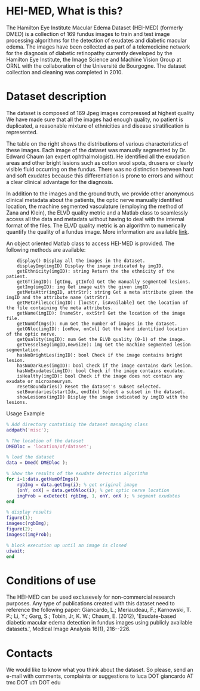 # HEI-MED, What is this?

The Hamilton Eye Institute Macular Edema Dataset (HEI-MED) (formerly DMED) is a collection of 169 fundus images to train and test image processing algorithms for the detection of exudates and diabetic macular edema. The images have been collected as part of a telemedicine network for the diagnosis of diabetic retinopathy currently developed by the Hamilton Eye Institute, the Image Science and Machine Vision Group at ORNL with the collaboration of the Université de Bourgogne. The dataset collection and cleaning was completed in 2010.

# Dataset description

The dataset is composed of 169 Jpeg images compressed at highest quality We have made sure that all the images had enough quality, no patient is duplicated, a reasonable mixture of ethnicities and disease stratification is represented.

The table on the right shows the distributions of various characteristics of these images. Each image of the dataset was manually segmented by Dr. Edward Chaum (an expert ophthalmologist). He identified all the exudation areas and other bright lesions such as cotton wool spots, drusens or clearly visible fluid occurring on the fundus. There was no distinction between hard and soft exudates because this differentiation is prone to errors and without a clear clinical advantage for the diagnosis.

In addition to the images and the ground truth, we provide other anonymous clinical metadata about the patients, the optic nerve manually identified location, the machine segmented vasculature (employing the method of Zana and Klein), the ELVD quality metric and a Matlab class to seamlessly access all the data and metadata without having to deal with the internal format of the files. The ELVD quality metric is an algorithm to numerically quantify the quality of a fundus image. More information are available [link](https://tel.archives-ouvertes.fr/tel-00692354 "here").

An object oriented Matlab class to access HEI-MED is provided. The following methods are available:
```
    display() Display all the images in the dataset.
    displayImg(imgID) Display the image indicated by imgID.
    getEthnicity(imgID): string Return the the ethnicity of the patient.
    getGT(imgID): [gtImg, gtInfo] Get the manually segmented lesions.
    getImg(imgID): img Get image with the given imgID.
    getMetaAttr(imgID, attrStr): string Get a meta attribute given the imgID and the attribute name (attrStr).
    getMetaFileLoc(imgID): [locStr, isAvailable] Get the location of the file containing the meta attributes.
    getName(imgID): [nameStr, extStr] Get the location of the image file.
    getNumOfImgs(): num Get the number of images in the dataset.
    getONloc(imgID): [onRow, onCol] Get the hand identified location of the optic nerve.
    getQuality(imgID): num Get the ELVD quality (0-1) of the image.
    getVesselSeg(imgID,newSize): img Get the machine segmented lesion segmentation.
    hasNoBrightLes(imgID): bool Check if the image contains bright lesion.
    hasNoDarkLes(imgID): bool Check if the image contains dark lesion.
    hasNoExudates(imgID): bool Check if the image contains exudate.
    isHealthy(imgID): bool Check if the image does not contain any exudate or microaneurysm.
    resetBoundaries() Reset the dataset's subset selected.
    setBoundaries(startIdx, endIdx) Select a subset in the dataset.
    showLesions(imgID) Display the image indicated by imgID with the lesions.
```

Usage Example
```matlab
% Add directory contatinig the dataset managing class
addpath('misc');

% The location of the dataset
DMEDloc = 'location/of/dataset';

% load the dataset
data = Dmed( DMEDloc );

% Show the results of the exudate detection algorithm
for i=1:data.getNumOfImgs()
    rgbImg = data.getImg(i); % get original image
    [onY, onX] = data.getONloc(i); % get optic nerve location
    imgProb = exDetect( rgbImg, 1, onY, onX ); % segment exudates
end

% display results
figure(1);
imagesc(rgbImg);
figure(2);
imagesc(imgProb);

% block execution up until an image is closed
uiwait;
end
```
# Conditions of use

The HEI-MED can be used exclusevely for non-commercial research purposes. Any type of publications created with this dataset need to reference the following paper: Giancardo, L.; Meriaudeau, F.; Karnowski, T. P.; Li, Y.; Garg, S.; Tobin, Jr, K. W.; Chaum, E. (2012), 'Exudate-based diabetic macular edema detection in fundus images using publicly available datasets.', Medical Image Analysis 16(1), 216--226.

# Contacts

We would like to know what you think about the dataset. So please, send an e-mail with comments, complaints or suggestions to luca DOT giancardo AT tmc DOT uth DOT edu
